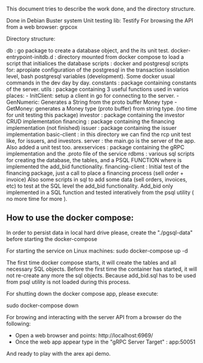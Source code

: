 This document tries to describe the work done, and the directory structure.

Done in Debian Buster system
Unit testing lib: Testify
For browsing the API from a web browser: grpcox

Directory structure:

db    							: go package to create a database object, and the its unit test. 
docker-entrypoint-initdb.d    	: directory mounted from docker compose to load a script that initialices the database
scripts    						: docker and postgresql scripts for: apropiate configuration of the postgresql in the transaction
								  issolation level, bash postgresql variables (development). Some docker usual commands in the dev day
								  by day.
constants    					: package containing constants of the server.
utils    						: package containing 3 useful functions used in varios places: 
									- InitClient: setup a client in go for connecting to the server. 
									- GenNumeric: Generates a String from the proto buffer Money type
									- GetMoney: generates a Money type (proto buffer) from string type.
								(no time for unit testing this package)
investor    					: package containing the investor CRUD implementation
financing    					: package containing the financing implementation (not finished)
issuer    						: package containing the issuer implementation
basic-client    				: in this directory we can find the rcp unit test like, for issuers, and investors.
server    						: the main.go is the server of the app. Also added a unit test too.
arexservices    				: package containing the gRPC implementation and the .proto file of the service
rdbms    						: various sql scripts for creating the database, the tables, and a PSQL FUNCTION where is implemented
								  the add_bid functionality.
financing-client   				: Initial test of the financing package, just a call to place a financing process (sell order + invoice)
								  Also some scripts in sql to add some data (sell orders, invoices, etc) to test at the SQL level 
								  the add_bid functionality. Add_bid only implemented in a SQL function and tested interatively 
								  from the psql utility ( no more time for more ).


How to use the docker compose:
------------------------------

In order to persist data in local hard drive please, create the "./pgsql-data" before starting the docker-compose

For starting the service on Linux machines:
sudo docker-compose up -d

The first time docker compose starts, it will create the tables and all necessary SQL objects. Before the first time the container has started, it will not re-create any more the sql objects.  Because add_bid.sql has to be used from psql utility is not loaded during this process.

For shutting down the docker compose app, please execute:

sudo docker-compose down

For browing and interacting with the server API from a browser do the following:

* Open a web browser and points: http://localhost:6969/
* Once the web app appear type in the "gRPC Server Target" :  app:50051

And ready to play with the arex api demo.

